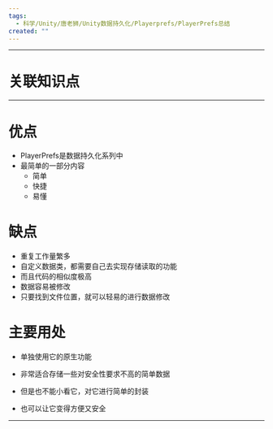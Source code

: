 ```yaml
---
tags:
  - 科学/Unity/唐老狮/Unity数据持久化/Playerprefs/PlayerPrefs总结
created: ""
---
```


---
# 关联知识点



---
# 优点

- PlayerPrefs是数据持久化系列中
- 最简单的一部分内容
	- 简单
	- 快捷
	- 易懂
# 缺点

- 重复工作量繁多
- 自定义数据类，都需要自己去实现存储读取的功能
- 而且代码的相似度极高
- 数据容易被修改
- 只要找到文件位置，就可以轻易的进行数据修改
# 主要用处

- 单独使用它的原生功能
- 非常适合存储一些对安全性要求不高的简单数据

- 但是也不能小看它，对它进行简单的封装
- 也可以让它变得方便又安全



---
